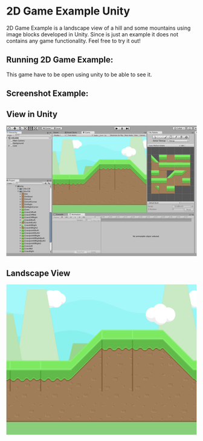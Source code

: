 # 2D Game Example Unity
2D Game Example is a landscape view of a hill and some mountains using image blocks developed in Unity. Since is just an example it does not contains any game functionality. Feel free to try it out!

## Running 2D Game Example:
This game have to be open using unity to be able to see it.

## Screenshot Example:

## View in Unity
![alt text](https://github.com/ricardocolin/2D-Game-Example-Unity/blob/master/img/Unity-view.png)

## Landscape View
![alt text](https://github.com/ricardocolin/2D-Game-Example-Unity/blob/master/img/Landscape.png)

